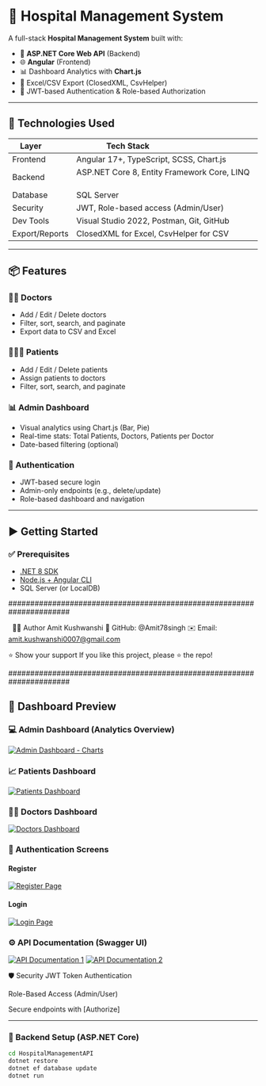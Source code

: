 # 🏥 Hospital Management System

A full-stack **Hospital Management System** built with:

- 🧠 **ASP.NET Core Web API** (Backend)
- 🌐 **Angular** (Frontend)
- 📊 Dashboard Analytics with **Chart.js**
- 📂 Excel/CSV Export (ClosedXML, CsvHelper)
- 🔐 JWT-based Authentication & Role-based Authorization

---

## 🔧 Technologies Used

| Layer         | Tech Stack                                    |
|---------------|-----------------------------------------------|
| Frontend      | Angular 17+, TypeScript, SCSS, Chart.js       |
| Backend       | ASP.NET Core 8, Entity Framework Core, LINQ   |
| Database      | SQL Server                                    |
| Security      | JWT, Role-based access (Admin/User)           |
| Dev Tools     | Visual Studio 2022, Postman, Git, GitHub      |
| Export/Reports| ClosedXML for Excel, CsvHelper for CSV        |

---

## 📦 Features

### 👨‍⚕️ Doctors
- Add / Edit / Delete doctors
- Filter, sort, search, and paginate
- Export data to CSV and Excel

### 🧑‍🤝‍🧑 Patients
- Add / Edit / Delete patients
- Assign patients to doctors
- Filter, sort, search, and paginate

### 📊 Admin Dashboard
- Visual analytics using Chart.js (Bar, Pie)
- Real-time stats: Total Patients, Doctors, Patients per Doctor
- Date-based filtering (optional)

### 🔐 Authentication
- JWT-based secure login
- Admin-only endpoints (e.g., delete/update)
- Role-based dashboard and navigation

---

## ▶️ Getting Started

### ✅ Prerequisites

- [.NET 8 SDK](https://dotnet.microsoft.com/download)
- [Node.js + Angular CLI](https://angular.io/guide/setup-local)
- SQL Server (or LocalDB)


######################################################################

  🙋‍♂️ Author
Amit Kushwanshi
👤 GitHub: @Amit78singh
✉️ Email: amit.kushwanshi0007@gmail.com

⭐️ Show your support
If you like this project, please ⭐️ the repo!


######################################################################




## 📸 Dashboard Preview

### 💻 Admin Dashboard (Analytics Overview)
[![Admin Dashboard - Charts](https://github.com/user-attachments/assets/6f068bac-3783-4276-819c-be8bc4f5e32a)](https://github.com/user-attachments/assets/6f068bac-3783-4276-819c-be8bc4f5e32a)

### 📈 Patients Dashboard
[![Patients Dashboard](https://github.com/user-attachments/assets/c80cad16-fc08-4b62-a3f0-80266ba40665)](https://github.com/user-attachments/assets/c80cad16-fc08-4b62-a3f0-80266ba40665)

### 👨‍⚕️ Doctors Dashboard
[![Doctors Dashboard](https://github.com/user-attachments/assets/abd0ec1a-2a5f-416b-bac0-7d269bfac874)](https://github.com/user-attachments/assets/abd0ec1a-2a5f-416b-bac0-7d269bfac874)

### 🔑 Authentication Screens
#### Register
[![Register Page](https://github.com/user-attachments/assets/bb123ccb-e09e-411f-9350-8cdb1664f46b)](https://github.com/user-attachments/assets/bb123ccb-e09e-411f-9350-8cdb1664f46b)

#### Login
[![Login Page](https://github.com/user-attachments/assets/24cf2fe8-564d-43f3-85a7-081ca1a79fee)](https://github.com/user-attachments/assets/24cf2fe8-564d-43f3-85a7-081ca1a79fee)


### ⚙️ API Documentation (Swagger UI)
[![API Documentation 1](https://github.com/user-attachments/assets/c2c7cd5c-f9b5-44bd-8684-2f1db362affd)](https://github.com/user-attachments/assets/c2c7cd5c-f9b5-44bd-8684-2f1db362affd)
[![API Documentation 2](https://github.com/user-attachments/assets/abd0ec1a-2a5f-416b-bac0-7d269bfac874)](https://github.com/user-attachments/assets/abd0ec1a-2a5f-416b-bac0-7d269bfac874)



🛡️ Security
JWT Token Authentication

Role-Based Access (Admin/User)

Secure endpoints with [Authorize]


---

### 🧪 Backend Setup (ASP.NET Core)

```bash
cd HospitalManagementAPI
dotnet restore
dotnet ef database update
dotnet run
